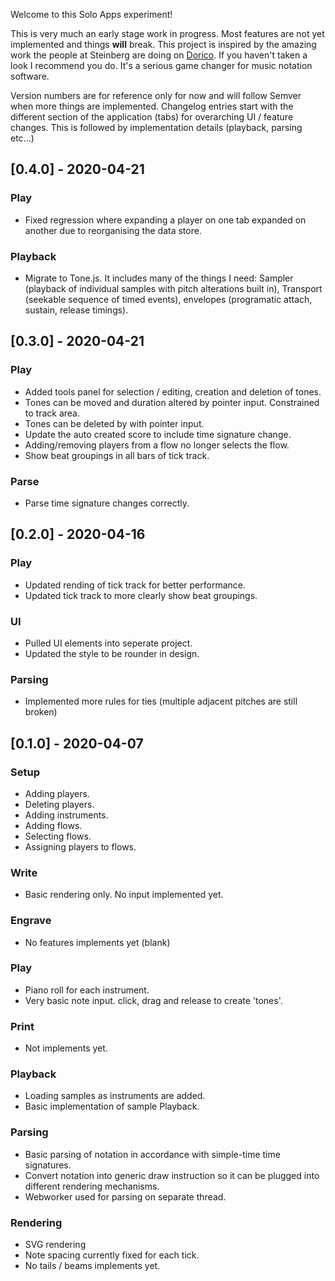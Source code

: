 Welcome to this Solo Apps experiment!

This is very much an early stage work in progress. Most features are not yet implemented and things **will** break. This project is inspired by the amazing work the people at Steinberg are doing on [Dorico](https://new.steinberg.net/dorico/). If you haven't taken a look I recommend you do. It's a serious game changer for music notation software.

Version numbers are for reference only for now and will follow Semver when more things are implemented. Changelog entries start with the different section of the application (tabs) for overarching UI / feature changes. This is followed by implementation details (playback, parsing etc...)

## [0.4.0] - 2020-04-21
### Play
- <label type="fixed"></label> Fixed regression where expanding a player on one tab expanded on another due to reorganising the data store.

### Playback
- <label type="changed"></label> Migrate to Tone.js. It includes many of the things I need: Sampler (playback of individual samples with pitch alterations built in), Transport (seekable sequence of timed events), envelopes (programatic attach, sustain, release timings).

## [0.3.0] - 2020-04-21
### Play
- <label type="feature"></label> Added tools panel for selection / editing, creation and deletion of tones.
- <label type="feature"></label> Tones can be moved and duration altered by pointer input. Constrained to track area.
- <label type="feature"></label> Tones can be deleted by with pointer input.
- <label type="changed"></label> Update the auto created score to include time signature change.
- <label type="fixed"></label> Adding/removing players from a flow no longer selects the flow.
- <label type="fixed"></label> Show beat groupings in all bars of tick track.

### Parse
- <label type="fixed"></label> Parse time signature changes correctly.

## [0.2.0] - 2020-04-16
### Play
- <label type="changed"></label> Updated rending of tick track for better performance.
- <label type="changed"></label> Updated tick track to more clearly show beat groupings.

### UI
- <label type="changed"></label> Pulled UI elements into seperate project.
- <label type="changed"></label> Updated the style to be rounder in design.

### Parsing
- <label type="changed"></label> Implemented more rules for ties (multiple adjacent pitches are still broken)

## [0.1.0] - 2020-04-07
### Setup
- <label type="feature"></label> Adding players.
- <label type="feature"></label> Deleting players.
- <label type="feature"></label> Adding instruments.
- <label type="feature"></label> Adding flows.
- <label type="feature"></label> Selecting flows.
- <label type="feature"></label> Assigning players to flows.

### Write
- <label type="feature"></label> Basic rendering only. No input implemented yet.

### Engrave
- <label type="feature"></label> No features implements yet (blank)

### Play
- <label type="feature"></label> Piano roll for each instrument.
- <label type="feature"></label> Very basic note input. click, drag and release to create 'tones'.

### Print
- <label type="feature"></label> Not implements yet.

### Playback
- <label type="feature"></label> Loading samples as instruments are added.
- <label type="feature"></label> Basic implementation of sample Playback.

### Parsing
- <label type="feature"></label> Basic parsing of notation in accordance with simple-time time signatures.
- <label type="feature"></label> Convert notation into generic draw instruction so it can be plugged into different rendering mechanisms.
- <label type="feature"></label> Webworker used for parsing on separate thread.

### Rendering
- <label type="feature"></label> SVG rendering
- <label type="feature"></label> Note spacing currently fixed for each tick. 
- <label type="feature"></label> No tails / beams implements yet.
